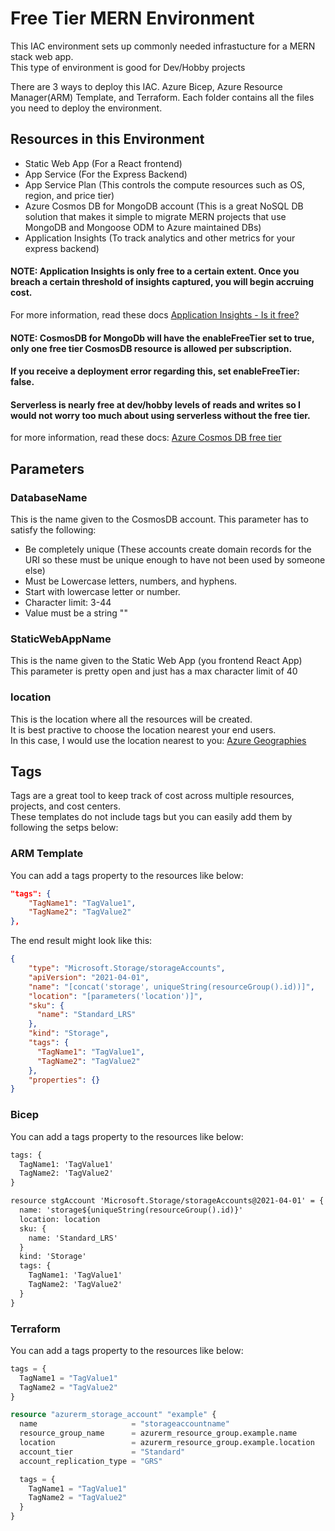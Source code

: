 # Free Tier MERN Environment
This IAC environment sets up commonly needed infrastucture for a MERN stack web app.
<br/>
This type of environment is good for Dev/Hobby projects

There are 3 ways to deploy this IAC. Azure Bicep, Azure Resource Manager(ARM) Template, and Terraform. 
Each folder contains all the files you need to deploy the environment.

## Resources in this Environment
* Static Web App (For a React frontend)
* App Service (For the Express Backend)
* App Service Plan (This controls the compute resources such as OS, region, and price tier)
* Azure Cosmos DB for MongoDB account (This is a great NoSQL DB solution that makes it simple to migrate MERN projects that use MongoDB and Mongoose ODM to Azure maintained DBs)
* Application Insights (To track analytics and other metrics for your express backend)
#### NOTE: Application Insights is only free to a certain extent. Once you breach a certain threshold of insights captured, you will begin accruing cost. 
For more information, read these docs [Application Insights - Is it free?](https://learn.microsoft.com/en-us/azure/azure-monitor/faq#is-it-free-)
#### NOTE: CosmosDB for MongoDb will have the enableFreeTier set to true, only one free tier CosmosDB resource is allowed per subscription.
#### If you receive a deployment error regarding this, set enableFreeTier: false.
#### Serverless is nearly free at dev/hobby levels of reads and writes so I would not worry too much about using serverless without the free tier.
for more information, read these docs: [Azure Cosmos DB free tier](https://learn.microsoft.com/en-us/azure/cosmos-db/free-tier)

## Parameters
### DatabaseName
This is the name given to the CosmosDB account. 
This parameter has to satisfy the following: 
* Be completely unique (These accounts create domain records for the URI so these must be unique enough to have not been used by someone else)
* Must be Lowercase letters, numbers, and hyphens.
* Start with lowercase letter or number.
* Character limit: 3-44
* Value must be a string ""

### StaticWebAppName
This is the name given to the Static Web App (you frontend React App)<br/>
This parameter is pretty open and just has a max character limit of 40

### location
This is the location where all the resources will be created.<br/>
It is best practive to choose the location nearest your end users.<br/>
In this case, I would use the location nearest to you: [Azure Geographies](https://azure.microsoft.com/en-us/explore/global-infrastructure/geographies/#geographies)

## Tags
Tags are a great tool to keep track of cost across multiple resources, projects, and cost centers.<br/>
These templates do not include tags but you can easily add them by following the setps below:

### ARM Template
You can add a tags property to the resources like below:
```json
"tags": {
    "TagName1": "TagValue1",
    "TagName2": "TagValue2"
},
```
The end result might look like this:
```json
{
    "type": "Microsoft.Storage/storageAccounts",
    "apiVersion": "2021-04-01",
    "name": "[concat('storage', uniqueString(resourceGroup().id))]",
    "location": "[parameters('location')]",
    "sku": {
      "name": "Standard_LRS"
    },
    "kind": "Storage",
    "tags": {
      "TagName1": "TagValue1",
      "TagName2": "TagValue2"
    },
    "properties": {}
}
```

### Bicep
You can add a tags property to the resources like below:
```txt
tags: {
  TagName1: 'TagValue1'
  TagName2: 'TagValue2'
}
```
```txt
resource stgAccount 'Microsoft.Storage/storageAccounts@2021-04-01' = {
  name: 'storage${uniqueString(resourceGroup().id)}'
  location: location
  sku: {
    name: 'Standard_LRS'
  }
  kind: 'Storage'
  tags: {
    TagName1: 'TagValue1'
    TagName2: 'TagValue2'
  }
}
```

### Terraform
You can add a tags property to the resources like below:
```tf
tags = {
  TagName1 = "TagValue1"
  TagName2 = "TagValue2"
}
```
```tf
resource "azurerm_storage_account" "example" {
  name                     = "storageaccountname"
  resource_group_name      = azurerm_resource_group.example.name
  location                 = azurerm_resource_group.example.location
  account_tier             = "Standard"
  account_replication_type = "GRS"

  tags = {
    TagName1 = "TagValue1"
    TagName2 = "TagValue2"
  }
}
```